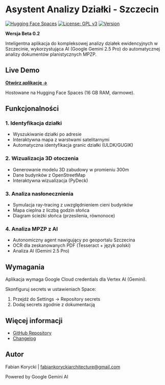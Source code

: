 # Asystent Analizy Działki - Szczecin

[![Hugging Face Spaces](https://img.shields.io/badge/%F0%9F%A4%97%20Hugging%20Face-Spaces-blue)](https://fabianekpawianek-asystent-analizy-dzialki.hf.space)
[![License: GPL v3](https://img.shields.io/badge/License-GPLv3-blue.svg)](https://www.gnu.org/licenses/gpl-3.0)
[![Version](https://img.shields.io/badge/version-0.2-green.svg)](https://github.com/FabianekPawianek/asystent-analizy-dzialki/releases/tag/v0.2.0)

**Wersja Beta 0.2**

Inteligentna aplikacja do kompleksowej analizy działek ewidencyjnych w Szczecinie, wykorzystująca AI (Google Gemini 2.5 Pro) do automatycznej analizy dokumentów planistycznych MPZP.

## Live Demo

**[Otwórz aplikację →](https://fabianekpawianek-asystent-analizy-dzialki.hf.space)**

Hostowane na Hugging Face Spaces (16 GB RAM, darmowe).

## Funkcjonalności

### 1. Identyfikacja działki
- Wyszukiwanie działki po adresie
- Interaktywna mapa z warstwami satelitarnymi
- Automatyczna identyfikacja granic działki (ULDK/GUGIK)

### 2. Wizualizacja 3D otoczenia
- Generowanie modelu 3D zabudowy w promieniu 300m
- Dane budynków z OpenStreetMap
- Interaktywna wizualizacja (PyDeck)

### 3. Analiza nasłonecznienia
- Symulacja ray-tracing z uwzględnieniem cieni budynków
- Mapa cieplna z liczbą godzin słońca
- Diagram ścieżki słońca (przesilenia, równonoce)

### 4. Analiza MPZP z AI
- Autonomiczny agent nawigujący po geoportalu Szczecina
- OCR dla zeskanowanych PDF (Tesseract + język polski)
- Analiza AI (Gemini 2.5 Pro)

## Wymagania

Aplikacja wymaga Google Cloud credentials dla Vertex AI (Gemini).

Skonfiguruj secrets w ustawieniach Space:
1. Przejdź do Settings → Repository secrets
2. Dodaj secrets zgodnie z dokumentacją

## Więcej informacji

- [GitHub Repository](https://github.com/FabianekPawianek/asystent-analizy-dzialki)
- [Changelog](CHANGELOG.md)

## Autor

Fabian Korycki | fabiankoryckiarchitecture@gmail.com

Powered by Google Gemini AI
